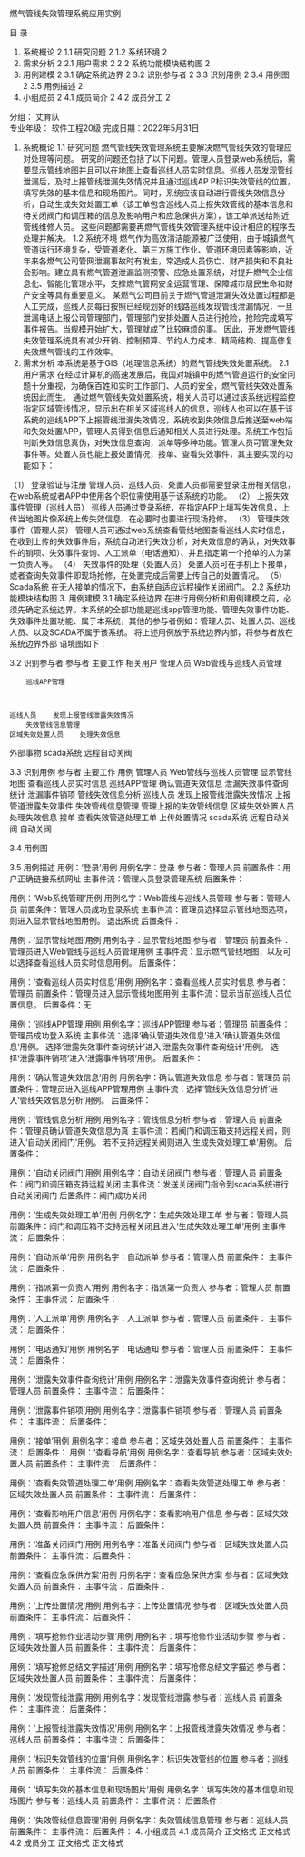 燃气管线失效管理系统应用实例

目  录
1.	系统概论	2
1.1	研究问题	2
1.2	系统环境	2
2.	需求分析	2
2.1	用户需求	2
2.2	系统功能模块结构图	2
3.	用例建模	2
3.1	确定系统边界	2
3.2	识别参与者	2
3.3	识别用例	2
3.4	用例图	2
3.5	用例描述	2
4.	小组成员	2
4.1	成员简介	2
4.2 成员分工	2


分组：     丈育队    
专业年级：  软件工程20级
完成日期：2022年5月31日
 
1.	系统概论
1.1	研究问题
燃气管线失效管理系统主要解决燃气管线失效的管理应对处理等问题。
研究的问题还包括了以下问题。管理人员登录web系统后，需要显示管线地图并且可以在地图上查看巡线人员实时信息。巡线人员发现管线泄漏后，及时上报管线泄漏失效情况并且通过巡线AP P标识失效管线的位置，填写失效的基本信息和现场图片。同时，系统应该自动进行管线失效信息分析，自动生成失效处置工单（该工单包含巡线人员上报失效管线的基本信息和待关闭阀门和调压箱的信息及影响用户和应急保供方案），该工单派送给附近管线维修人员。
这些问题都需要再燃气管线失效管理系统中设计相应的程序去处理并解决。
1.2	系统环境
燃气作为高效清洁能源被广泛使用，由于城镇燃气管道运行环境复杂，受管道老化、第三方施工作业、管道环境因素等影响，近年来各燃气公司管网泄漏事故时有发生，常造成人员伤亡、财产损失和不良社会影响。建立具有燃气管道泄漏监测预警、应急处置系统，对提升燃气企业信息化、智能化管理水平，支撑燃气管网安全运营管理、保障城市居民生命和财产安全等具有重要意义。
某燃气公司目前关于燃气管道泄漏失效处置过程都是人工完成，巡线人员每日按照已经规划好的线路巡线发现管线泄漏情况，一旦泄漏电话上报公司管理部门，管理部门安排处置人员进行抢险，抢险完成填写事件报告。当规模开始扩大，管理就成了比较麻烦的事。
因此，开发燃气管线失效管理系统具有减少开销、控制预算、节约人力成本、精简结构、提高修复失效燃气管线的工作效率。
2.	需求分析
本系统是基于GIS（地理信息系统）的燃气管线失效处置系统。
2.1	用户需求
在经过计算机的高速发展后，我国对城镇中的燃气管道运行的安全问题十分重视，为确保百姓和实时工作部门、人员的安全，燃气管线失效处置系统因此而生。
通过燃气管线失效处置系统，相关人员可以通过该系统远程监控指定区域管线情况，显示出在相关区域巡线人的信息，巡线人也可以在基于该系统的巡线APP下上报管线泄漏失效情况，系统收到失效信息后推送至web端和失效处置APP，管理人员得到信息后通知相关人员进行处理。系统工作包括判断失效信息真伪，对失效信息查询，派单等多种功能。管理人员可管理失效事件等。处置人员也能上报处置情况，接单、查看失效事件，其主要实现的功能如下：

（1）	登录验证与注册
管理人员、巡线人员、处置人员都需要登录注册相关信息，在web系统或者APP中使用各个职位需使用基于该系统的功能。
（2）	上报失效事件管理（巡线人员）
巡线人员通过登录系统，在指定APP上填写失效信息，上传当地图片像系统上传失效信息、在必要时也要进行现场抢修。
（3）	管理失效事件（管理人员）
管理人员可通过web系统查看管线地图查看巡线人实时信息，在收到上传的失效事件后，系统自动进行失效分析，对失效信息的确认，对失效事件的销项、失效事件查询、人工派单（电话通知）、并且指定第一个抢单的人为第一负责人等。
（4）	失效事件的处理（处置人员）
处置人员可在手机上下接单，或者查询失效事件即现场抢修，在处置完成后需要上传自己的处置情况。
（5）	Scada系统
在无人接单的情况下，由系统自适应远程操作关闭阀门。
2.2	系统功能模块结构图
3.	用例建模
3.1	确定系统边界
在进行用例分析和用例建模之前，必须先确定系统边界。本系统的全部功能是巡线app管理功能、管理失效事件功能、失效事件处置功能、属于本系统，其他的参与者例如：管理人员、处置人员、巡线人员、以及SCADA不属于该系统。
将上述用例放于系统边界内部，将参与者放在系统边界外部
语境图如下：

3.2	识别参与者
	参与者	主要工作
相关用户	管理人员	Web管线与巡线人员管理
		
		巡线APP管理
		
		
		
	巡线人员	发现上报管线泄露失效情况
		失效管线信息管理
	区域失效处置人员	处理失效信息
		
		
外部事物	scada系统	远程自动关阀

3.3	识别用例
参与者	主要工作	用例
管理人员	Web管线与巡线人员管理	显示管线地图
		查看巡线人员实时信息
	巡线APP管理	确认管道失效信息
		泄漏失效事件查询统计
		泄漏事件销项
		管线失效信息分析
巡线人员	发现上报管线泄露失效情况	上报管道泄露失效事件
	失效管线信息管理	管理上报的失效管线信息
区域失效处置人员	处理失效信息	接单
		查看失效管道处理工单
		上传处置情况
scada系统	远程自动关阀	自动关阀

3.4	用例图
 
 
3.5	用例描述
用例：‘登录’用例
用例名字：登录
参与者：管理人员
前置条件：用户正确链接系统网址
主事件流：管理人员登录管理系统
后置条件：

用例：‘Web系统管理’用例
用例名字：Web管线与巡线人员管理
参与者：管理人员
前置条件：管理人员成功登录系统
主事件流：管理员选择显示管线地图选项，则进入显示管线地图用例。
退出系统
后置条件：

用例：‘显示管线地图’用例
用例名字：显示管线地图
参与者：管理员
前置条件：管理员进入Web管线与巡线人员管理用例
主事件流：显示燃气管线地图，以及可以选择查看巡线人员实时信息用例。
后置条件：

用例：‘查看巡线人员实时信息’用例
用例名字：查看巡线人员实时信息
参与者：管理员
前置条件：管理员进入显示管线地图用例
主事件流：显示当前巡线人员位置信息。
后置条件：无

用例：‘巡线APP管理’用例
用例名字：巡线APP管理
参与者：管理员
前置条件：管理员成功登入系统
主事件流：选择‘确认管道失效信息’进入‘确认管道失效信息’用例。
          选择‘泄露失效事件查询统计’进入‘泄露失效事件查询统计’用例。
          选择‘泄露事件销项’进入‘泄露事件销项’用例。
后置条件：

用例：‘确认管道失效信息’用例
用例名字：确认管道失效信息
参与者：管理员
前置条件：管理员进入巡线APP管理用例
主事件流：选择‘管线失效信息分析’进入‘管线失效信息分析’用例。
后置条件：

用例：‘管线信息分析’用例
用例名字：管线信息分析
参与者：管理人员
前置条件：管理员确认管道失效信息为真
主事件流：若阀门和调压箱支持远程关阀，则进入‘自动关闭阀门’用例。
若不支持远程关阀则进入‘生成失效处理工单’用例。
后置条件：

用例：‘自动关闭阀门’用例
用例名字：自动关闭阀门
参与者：管理人员
前置条件：阀门和调压箱支持远程关闭
主事件流：发送关闭阀门指令到scada系统进行自动关闭阀门
后置条件：阀门成功关闭


用例：‘生成失效处理工单’用例
用例名字：生成失效处理工单
参与者：管理人员
前置条件：阀门和调压箱不支持远程关闭且进入‘生成失效处理工单’用例
主事件流：
后置条件：

用例：‘自动派单’用例
用例名字：自动派单
参与者：管理人员
前置条件：
主事件流：
后置条件：

用例：‘指派第一负责人’用例
用例名字：指派第一负责人
参与者：管理人员
前置条件：
主事件流：
后置条件：

用例：‘人工派单’用例
用例名字：人工派单
参与者：管理人员
前置条件：
主事件流：
后置条件：

用例：‘电话通知’用例
用例名字：电话通知
参与者：管理人员
前置条件：
主事件流：
后置条件：

用例：‘泄露失效事件查询统计’用例
用例名字：泄露失效事件查询统计
参与者：管理人员
前置条件：
主事件流：
后置条件：

用例：‘泄露事件销项’用例
用例名字：泄露事件销项
参与者：管理人员
前置条件：
主事件流：
后置条件：


用例：‘接单’用例
用例名字：接单
参与者：区域失效处置人员
前置条件：
主事件流：
后置条件：
用例：‘查看导航’用例
用例名字：查看导航
参与者：区域失效处置人员
前置条件：
主事件流：
后置条件：

用例：‘查看失效管道处理工单’用例
用例名字：查看失效管道处理工单
参与者：区域失效处置人员
前置条件：
主事件流：
后置条件：

用例：‘查看影响用户信息’用例
用例名字：查看影响用户信息
参与者：区域失效处置人员
前置条件：
主事件流：
后置条件：

用例：‘准备关闭阀门’用例
用例名字：准备关闭阀门
参与者：区域失效处置人员
前置条件：
主事件流：
后置条件：

用例：‘查看应急保供方案’用例
用例名字：查看应急保供方案
参与者：区域失效处置人员
前置条件：
主事件流：
后置条件：

用例：‘上传处置情况’用例
用例名字：上传处置情况
参与者：区域失效处置人员
前置条件：
主事件流：
后置条件：

用例：‘填写抢修作业活动步骤’用例
用例名字：填写抢修作业活动步骤
参与者：区域失效处置人员
前置条件：
主事件流：
后置条件：

用例：‘填写抢修总结文字描述’用例
用例名字：填写抢修总结文字描述
参与者：区域失效处置人员
前置条件：
主事件流：
后置条件：

用例：‘发现管线泄露’用例
用例名字：发现管线泄露
参与者：巡线人员
前置条件：
主事件流：
后置条件：

用例：‘上报管线泄露失效情况’用例
用例名字：上报管线泄露失效情况
参与者：巡线人员
前置条件：
主事件流：
后置条件：

用例：‘标识失效管线的位置’用例
用例名字：标识失效管线的位置
参与者：巡线人员
前置条件：
主事件流：
后置条件：

用例：‘填写失效的基本信息和现场图片’用例
用例名字：填写失效的基本信息和现场图片
参与者：巡线人员
前置条件：
主事件流：
后置条件：

用例：‘失效管线信息管理’用例
用例名字：失效管线信息管理
参与者：巡线人员
前置条件：
主事件流：
后置条件：
4.	小组成员
4.1	成员简介
正文格式
正文格式
4.2	成员分工
正文格式
正文格式
